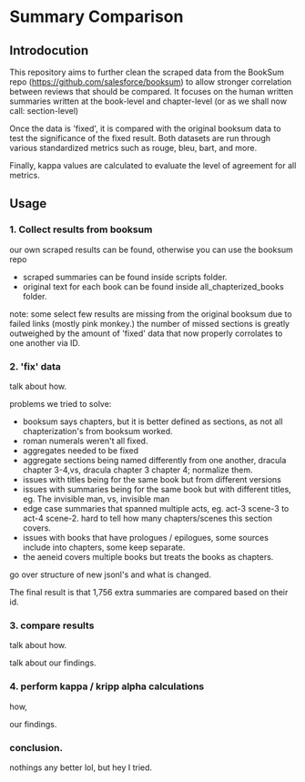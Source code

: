 # Summary Comparison

## Introdocution

This repository aims to further clean the scraped data from the BookSum repo (https://github.com/salesforce/booksum) to allow stronger correlation between reviews that should be compared. It focuses on the human written summaries written at the book-level and chapter-level (or as we shall now call: section-level)

Once the data is 'fixed', it is compared with the original booksum data to test the significance of the fixed result. Both datasets are run through various standardized metrics such as rouge, bleu, bart, and more.

Finally, kappa values are calculated to evaluate the level of agreement for all metrics.


## Usage

### 1. Collect results from booksum

our own scraped results can be found, otherwise you can use the booksum repo
- scraped summaries can be found inside scripts folder.
- original text for each book can be found inside all_chapterized_books folder.

note: some select few results are missing from the original booksum due to failed links (mostly pink monkey.)
the number of missed sections is greatly outweighed by the amount of 'fixed' data that now properly corrolates to one another via ID.




### 2. 'fix' data
talk about how.

problems we tried to solve:
- booksum says chapters, but it is better defined as sections, as not all chapterization's from booksum worked.
- roman numerals weren't all fixed.
- aggregates needed to be fixed
- aggregate sections being named differently from one another, dracula chapter 3-4,vs, dracula chapter 3 chapter 4; normalize them.
- issues with titles being for the same book but from different versions
- issues with summaries being for the same book but with different titles, eg. The invisible man, vs, invisible man
- edge case summaries that spanned multiple acts, eg. act-3 scene-3 to act-4 scene-2. hard to tell how many chapters/scenes this section covers.
- issues with books that have prologues / epilogues, some sources include into chapters, some keep separate.
- the aeneid covers multiple books but treats the books as chapters.


go over structure of new jsonl's and what is changed.

The final result is that 1,756 extra summaries are compared based on their id.


### 3. compare results

talk about how.

talk about our findings.


### 4. perform kappa / kripp alpha calculations

how,

our findings.


### conclusion.

nothings any better lol, but hey I tried.